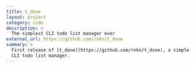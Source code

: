 ```yaml
---
title: t_done
layout: project
category: code
description: >
  The simplest CLI todo list manager ever
external_url: https://github.com/rnkn/t_done
summary: >
  First release of [t_done](https://github.com/rnkn/t_done), a simple
  CLI todo list manager.
---
```

